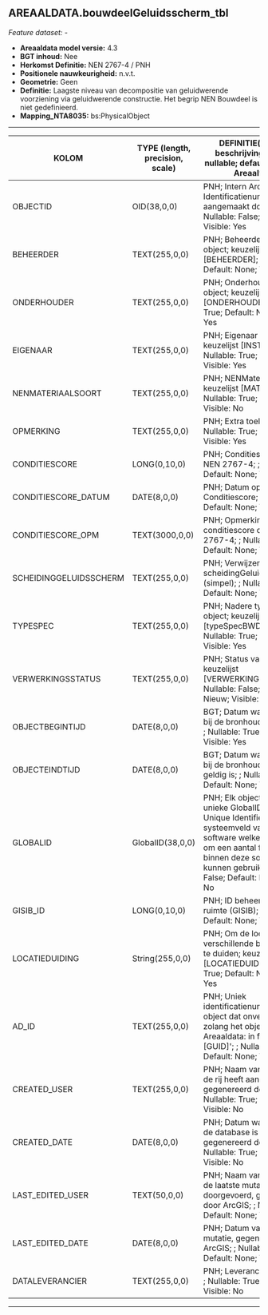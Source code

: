 ## AREAALDATA.bouwdeelGeluidsscherm_tbl

*Feature dataset: -*

* __Areaaldata model versie:__ 4.3
* __BGT inhoud:__ Nee
* __Herkomst Definitie:__ NEN 2767-4 / PNH
* __Positionele nauwkeurigheid:__ n.v.t.
* __Geometrie:__ Geen
* __Definitie:__ Laagste niveau van decompositie van geluidwerende voorziening via geluidwerende constructie. Het begrip NEN Bouwdeel is niet gedefinieerd.
* __Mapping_NTA8035:__ bs:PhysicalObject

***

|__KOLOM__                             |__TYPE (length, precision, scale)__          	          |__DEFINITIE__(oorsprong; beschrijving; keuzelijst; nullable; default; zichtbaar in Areaalviewer)|
|------                              |----                   |-----    |
|OBJECTID                            |OID(38,0,0)            |PNH; Intern ArcGIS Identificatienummer, aangemaakt door ArcGIS; ; Nullable: False; Default: None; Visible: Yes|
|BEHEERDER                           |TEXT(255,0,0)          |PNH; Beheerder van het object; keuzelijst [BEHEERDER]; Nullable: True; Default: None; Visible: Yes|
|ONDERHOUDER                         |TEXT(255,0,0)          |PNH; Onderhouder van het object; keuzelijst [ONDERHOUDER]; Nullable: True; Default: None; Visible: Yes|
|EIGENAAR                            |TEXT(255,0,0)          |PNH; Eigenaar van het object; keuzelijst [INSTANTIE]; Nullable: True; Default: None; Visible: Yes|
|NENMATERIAALSOORT                   |TEXT(255,0,0)          |PNH; NENMateriaalsoort; keuzelijst [MATERIAALTYPE]; Nullable: True; Default: None; Visible: No|
|OPMERKING                           |TEXT(255,0,0)          |PNH; Extra toelichting; ; Nullable: True; Default: None; Visible: Yes|
|CONDITIESCORE                       |LONG(0,10,0)           |PNH; Conditiescore conform NEN 2767-4; ; Nullable: True; Default: None; Visible: No|
|CONDITIESCORE_DATUM                 |DATE(8,0,0)            |PNH; Datum opname Conditiescore; ; Nullable: True; Default: None; Visible: No|
|CONDITIESCORE_OPM                   |TEXT(3000,0,0)         |PNH; Opmerking bij conditiescore conform NEN 2767-4; ; Nullable: True; Default: None; Visible: Yes|
|SCHEIDINGGELUIDSSCHERM              |TEXT(255,0,0)          |PNH; Verwijzende sleutel naar scheidingGeluidsscherm_l (simpel); ; Nullable: True; Default: None; Visible: No|
|TYPESPEC                            |TEXT(255,0,0)          |PNH; Nadere typering van het object; keuzelijst [typeSpecBWDGeluidscherm]; Nullable: True; Default: None; Visible: Yes|
|VERWERKINGSSTATUS                   |TEXT(255,0,0)          |PNH; Status van de gegevens; keuzelijst [VERWERKINGSSTATUS]; Nullable: False; Default: Nieuw; Visible: Yes|
|OBJECTBEGINTIJD                     |DATE(8,0,0)            |BGT; Datum waarop het object bij de bronhouder is ontstaan; ; Nullable: True; Default: None; Visible: Yes|
|OBJECTEINDTIJD                      |DATE(8,0,0)            |BGT; Datum waarop het object bij de bronhouder niet meer geldig is; ; Nullable: True; Default: None; Visible: Yes|
|GLOBALID                            |GlobalID(38,0,0)       |PNH; Elk object heeft een unieke GlobalID (Global Unique Identifier). Dit is een systeemveld van de ArcGIS software welke noodzakelijk is om een aantal functionaliteiten binnen deze software te kunnen gebruiken; ; Nullable: False; Default: None; Visible: No|
|GISIB_ID                            |LONG(0,10,0)           |PNH; ID beheer openbare ruimte (GISIB); ; Nullable: True; Default: None; Visible: No|
|LOCATIEDUIDING                      |String(255,0,0)        |PNH; Om de locatie van verschillende bouwdelen aan te duiden; keuzelijst [LOCATIEDUIDING]; Nullable: True; Default: None; Visible: Yes|
|AD_ID                               |TEXT(255,0,0)          |PNH; Uniek identificatienummer voor het object dat onveranderlijk is zolang het object bestaat in Areaaldata: in format 'AD.[GUID]'; ; Nullable: False; Default: None; Visible: Yes|
|CREATED_USER                        |TEXT(255,0,0)          |PNH; Naam van gebruiker die de rij heeft aangemaakt, gegenereerd door ArcGIS; ; Nullable: True; Default: None; Visible: No|
|CREATED_DATE                        |DATE(8,0,0)            |PNH; Datum waarop de rij aan de database is toegevoegd, gegenereerd door ArcGIS; ; Nullable: True; Default: None; Visible: No|
|LAST_EDITED_USER                    |TEXT(50,0,0)           |PNH; Naam van gebruiker die de laatste mutatie heeft doorgevoerd, gegenereerd door ArcGIS; ; Nullable: True; Default: None; Visible: No|
|LAST_EDITED_DATE                    |DATE(8,0,0)            |PNH; Datum van de laatste mutatie, gegenereerd door ArcGIS; ; Nullable: True; Default: None; Visible: No|
|DATALEVERANCIER                     |TEXT(255,0,0)          |PNH; Leverancier van de data; ; Nullable: True; Default: None; Visible: No|


***

